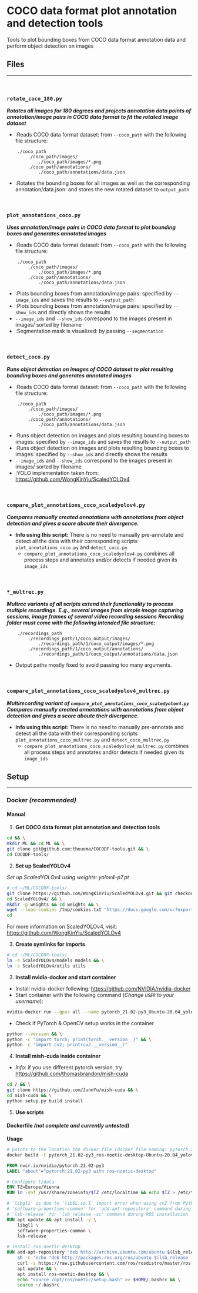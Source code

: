 # COCO data format plot annotation and detection tools

Tools to plot bounding boxes from COCO data format annotation data and perform object detection on images

## Files
***

<br>

### `rotate_coco_180.py`
***Rotates all images for 180 degrees and projects annotation data points of annotation/image pairs in COCO data format to fit the rotated image dataset***

- :Reads COCO data format dataset: from `--coco_path` with the following file structure:

```
    ./coco_path
        ./coco_path/images/
            ./coco_path/images/*.png
        ./coco_path/annotations/
            ./coco_path/annotations/data.json
```

- :Rotates the bounding boxes for all images as well as the corresponding annotation/data.json: and stores the new rotated dataset to `output_path`


<br>

### `plot_annotations_coco.py` 
***Uses annotation/image pairs in COCO data format to plot bounding boxes and generates annotated images***

- :Reads COCO data format dataset: from `--coco_path` with the following file structure:

```
    ./coco_path
        ./coco_path/images/
            ./coco_path/images/*.png
        ./coco_path/annotations/
            ./coco_path/annotations/data.json
```

- :Plots bounding boxes from annotation/image pairs: specified by `--image_ids` and saves the results to `--output_path`
- :Plots bounding boxes from annotation/image pairs: specified by `--show_ids` and directly shows the results
 - `--image_ids` and `--show_ids` correspond to the images present in images/ sorted by filename
- :Segmentation mask is visualized: by passing `--segmentation`

<br>

### `detect_coco.py` 
***Runs object detection on images of COCO dataset to plot resulting bounding boxes and generates annotated images***

- :Reads COCO data format dataset: from `--coco_path` with the following file structure: 

```
    ./coco_path
        ./coco_path/images/
            ./coco_path/images/*.png
        ./coco_path/annotations/
            ./coco_path/annotations/data.json
```

- :Runs object detection on images and plots resulting bounding boxes to images: specified by `--image_ids` and saves the results to `--output_path`
- :Runs object detection on images and plots resulting bounding boxes to images: specified by `--show_ids` and directly shows the results
 - `--image_ids` and `--show_ids` correspond to the images present in images/ sorted by filename
- :YOLO implementation taken from: https://github.com/WongKinYiu/ScaledYOLOv4

<br>

### `compare_plot_annotations_coco_scaledyolov4.py` 
***Compares manually created annotations with annotations from object detection and gives a score aboute their divergence.***

- **Info using this script:** There is no need to manually pre-annotate and detect all the data with their corresponding scripts `plot_annotations_coco.py` and `detect_coco.py`
    - `compare_plot_annotations_coco_scaledyolov4.py` combines all process steps and annotates and/or detects if needed given its `image_ids`

<br>

### `*_multrec.py` 
***Multrec variants of all scripts extend their functionality to process multiple recordings.***
***E.g., several images from simple image capturing sessions, image frames of several video recording sessions*** 
***Recording folder must come with the following intended file structure:***

```
    ./recordings_path
        ./recordings_path/1/coco_output/images/
            ./recordings_path/1/coco_output/images/*.png
        ./recordings_path/1/coco_output/annotations/
            ./recordings_path/1/coco_output/annotations/data.json
```

- Output paths mostly fixed to avoid passing too many arguments.


<br>

### `compare_plot_annotations_coco_scaledyolov4_multrec.py`
***Multirecording variant of `compare_plot_annotations_coco_scaledyolov4.py`***
***Compares manually created annotations with annotations from object detection and gives a score aboute their divergence.***

- **Info using this script:** There is no need to manually pre-annotate and detect all the data with their corresponding scripts `plot_annotations_coco_multrec.py` and `detect_coco_multrec.py`
    - `compare_plot_annotations_coco_scaledyolov4_multrec.py` combines all process steps and annotates and/or detects if needed given its `image_ids`

## Setup
***

### Docker *(recommended)*

#### Manual
[//]: # (#TODO: Merge all following steps with ScaledYOLOv4 submodule)

1. **Get COCO data format plot annotation and detection tools**

```bash
cd && \
mkdir ML && cd ML && \
git clone git@github.com:theuema/COCODF-tools.git && \
cd COCODF-tools/
```

2. **Set up ScaledYOLOv4**

*Set up ScaledYOLOv4 using weights: yolov4-p7.pt*
```bash
# cd ~/ML/COCODF-tools/
git clone https://github.com/WongKinYiu/ScaledYOLOv4.git && git checkout yolov4-large && \
cd ScaledYOLOv4/ && \
mkdir -p weights && cd weights && \
wget --load-cookies /tmp/cookies.txt "https://docs.google.com/uc?export=download&confirm=$(wget --quiet --save-cookies /tmp/cookies.txt --keep-session-cookies --no-check-certificate 'https://docs.google.com/uc?export=download&id=18fGlzgEJTkUEiBG4hW00pyedJKNnYLP3' -O- | sed -rn 's/.*confirm=([0-9A-Za-z_]+).*/\1\n/p')&id=18fGlzgEJTkUEiBG4hW00pyedJKNnYLP3" -O yolov4-p7.pt && rm -rf /tmp/cookies.txt && \
cd
```

For more information on ScaledYOLOv4, visit: https://github.com/WongKinYiu/ScaledYOLOv4

3. **Create symlinks for imports**

```bash
# cd ~/ML/COCODF-tools/
ln -s ScaledYOLOv4/models models && \
ln -s ScaledYOLOv4/utils utils
```

3. **Install nvidia-docker and start container**

- Install nvidia-docker following: https://github.com/NVIDIA/nvidia-docker
- Start container with the following command (*Change `USER` to your username*):

```bash
nvidia-docker run --gpus all --name pytorch_21.02-py3_Ubuntu-20.04_yolov4_csp -it -v /home/USER/ML:/ML/ --shm-size=64g nvcr.io/nvidia/pytorch:21.02-py3
```

- Check if PyTorch & OpenCV setup works in the container

```bash
python --version && \
python -c "import torch; print(torch.__version__)" && \
python -c "import cv2; print(cv2.__version__)"
```

4. **Install mish-cuda inside container**
- *Info*: if you use different pytorch version, try https://github.com/thomasbrandon/mish-cuda

```bash
cd / && \
git clone https://github.com/JunnYu/mish-cuda && \
cd mish-cuda && \
python setup.py build install
```

5. **Use scripts**

#### Dockerfile *(not complete and currently untested)*

**Usage**

```bash
# points to the location the docker file (docker file naming: pytorch_21.02-py3_ros-noetic-desktop-Ubuntu-20.04_yolov4_csp)
docker build -t pytorch_21.02-py3_ros-noetic-desktop-Ubuntu-20.04_yolov4_csp
```

```dockerfile
FROM nvcr.io/nvidia/pytorch:21.02-py3
LABEL "about"="pytorch:21.02-py3 with ros-noetic-desktop"

# Configure tzdata
ENV TZ=Europe/Vienna
RUN ln -snf /usr/share/zoneinfo/$TZ /etc/localtime && echo $TZ > /etc/timezone

# 'libgl1' is due to 'libGL.so.1' import error when using cv2 from Python
# 'software-properties-common' for 'add-apt-repository' command during ROS installation
# 'lsb-release' for 'lsb_release -sc' command during ROS installation
RUN apt update && apt install -y \
    libgl1 \
    software-properties-common \
    lsb-release 

# install ros-noetic-desktop
RUN add-apt-repository "deb http://archive.ubuntu.com/ubuntu $(lsb_release -sc) main universe restricted multiverse" && \
    sh -c 'echo "deb http://packages.ros.org/ros/ubuntu $(lsb_release -sc) main" > /etc/apt/sources.list.d/ros-latest.list' && \
    curl -s https://raw.githubusercontent.com/ros/rosdistro/master/ros.asc | apt-key add - && \
    apt update && \
    apt install ros-noetic-desktop && \
    echo "source /opt/ros/noetic/setup.bash" >> $HOME/.bashrc && \
    source ~/.bashrc
```